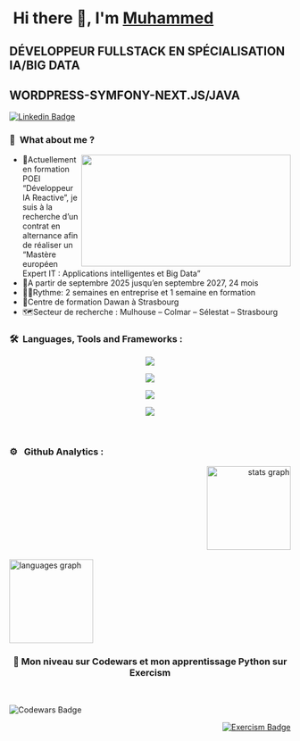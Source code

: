 # &nbsp;Hi there 👋, I'm [Muhammed](https://github.com/AydinMuhammed)
## DÉVELOPPEUR FULLSTACK EN SPÉCIALISATION IA/BIG DATA
## WORDPRESS-SYMFONY-NEXT.JS/JAVA


[![Linkedin Badge](https://img.shields.io/badge/-LinkedIn-0e76a8?style=flat-square&logo=Linkedin&logoColor=white)](https://www.linkedin.com/in/muhammed-emin-a-6888001b7)

### 👔 &nbsp;What about me ?
<div>
  <img align="right" height="200" width="375" alt="" src="https://raw.githubusercontent.com/iampavangandhi/iampavangandhi/master/gifs/coder.gif" />
  <ul>
    <li>📑Actuellement en formation POEI “Développeur IA Reactive”, je suis à la recherche d’un contrat en alternance afin de réaliser un “Mastère européen Expert IT : Applications intelligentes et Big Data”</li>
    <li> 📅A partir de septembre 2025 jusqu’en septembre 2027, 24 mois </li>
    <li>🏃‍♂️Rythme: 2 semaines en entreprise et 1 semaine en formation </li>
    <li>🏫Centre de formation Dawan à Strasbourg </li>
    <li>🗺Secteur de recherche : Mulhouse – Colmar – Sélestat – Strasbourg </li>
  </ul>
</div>
  
### 🛠 &nbsp;Languages, Tools and Frameworks :
<div>
<p align="center">
  <a href="https://skillicons.dev">
    <img src="https://skillicons.dev/icons?i=java,php" />
  </a>
</p>
<p align="center">
  <a href="https://skillicons.dev">
    <img src="https://skillicons.dev/icons?i=wordpress,html,css,js" />
  </a>
</p>
<p align="center">
  <a href="https://skillicons.dev">
    <img src="https://skillicons.dev/icons?i=mysql,git,github,nodejs,npm" />
  </a>
</p>
<p align="center">
  <a href="https://skillicons.dev">
    <img src="https://skillicons.dev/icons?i=symfony,react,tailwind,bootstrap" />
  </a>
</p>
</div>
<br>

### ⚙️ &nbsp; Github Analytics :

<div align="right">
  <img src="https://github-readme-stats-eight-theta.vercel.app/api?username=AydinMuhammed&hide_title=true&hide_rank=false&show_icons=true&include_all_commits=true&count_private=true&disable_animations=false&locale=en&hide_border=true&order=1&theme=ayu-mirage" height="150" alt="stats graph"  />
</div>
<br>
<div align="left">
  <img src="https://github-readme-stats-eight-theta.vercel.app/api/top-langs?username=AydinMuhammed&locale=en&hide_title=true&layout=compact&card_width=320&langs_count=6&hide_border=true&order=2&theme=ayu-mirage" height="150" alt="languages graph"  />
</div>

<h3 align="center">🧠 Mon niveau sur Codewars et mon apprentissage Python sur Exercism</h3> 
</br>
<p align="left">
  <img src="https://www.codewars.com/users/AydinMuhammed/badges/large" alt="Codewars Badge" style="margin-right: 20px;" />
</p>
<p align="right">
  <a href="https://exercism.org/profiles/AydinMuhammed">
    <img src="https://img.shields.io/badge/Exercism-Python%20Track-blue" alt="Exercism Badge" />
  </a>
</p>

<!--- **AydinMuhammed/AydinMuhammed** is a ✨ _special_ ✨ repository because its `README.md` (this file) appears on your GitHub profile.

Here are some ideas to get you started:

- 🔭 I’m currently working on ...
- 🌱 I’m currently learning ...
- 👯 I’m looking to collaborate on ...
- 🤔 I’m looking for help with ...
- 💬 Ask me about ...
- 📫 How to reach me: ...
- 😄 Pronouns: ...
- ⚡ Fun fact: ...
-->

